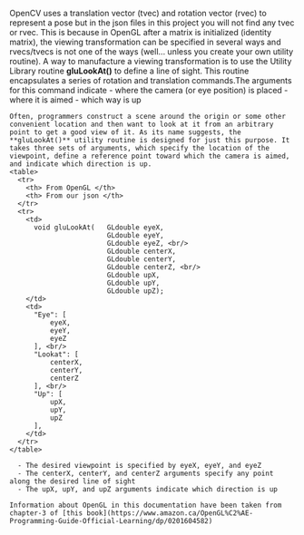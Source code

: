  OpenCV uses a translation vector (tvec) and rotation vector (rvec) to represent a pose but in the json files in this project you will not find any tvec or rvec. This is because in OpenGL after a matrix is initialized (identity matrix), the viewing transformation can be specified in several ways and rvecs/tvecs is not one of the ways (well... unless you create your own utility routine). A way to manufacture a viewing transformation is to use the Utility Library routine **gluLookAt()** to define a line of sight. This routine encapsulates a series of rotation and translation commands.The arguments for this command indicate
    - where the camera (or eye position) is placed
    - where it is aimed
    - which way is up
    
    Often, programmers construct a scene around the origin or some other convenient location and then want to look at it from an arbitrary point to get a good view of it. As its name suggests, the **gluLookAt()** utility routine is designed for just this purpose. It takes three sets of arguments, which specify the location of the viewpoint, define a reference point toward which the camera is aimed, and indicate which direction is up.
    <table>
      <tr>
        <th> From OpenGL </th>
        <th> From our json </th>
      </tr>
      <tr>
        <td>
          void gluLookAt(	GLdouble eyeX, 
                         	GLdouble eyeY,
                         	GLdouble eyeZ, <br/>
                         	GLdouble centerX,
                         	GLdouble centerY,
                         	GLdouble centerZ, <br/>
                         	GLdouble upX,
                         	GLdouble upY,
                         	GLdouble upZ);
        </td>
        <td>
          "Eye": [
              eyeX,
              eyeY,
              eyeZ
          ], <br/>
          "Lookat": [
              centerX,
              centerY,
              centerZ
          ], <br/>
          "Up": [
              upX,
              upY,
              upZ
          ],
        </td>
      </tr>
    </table>
    
      - The desired viewpoint is specified by eyeX, eyeY, and eyeZ
      - The centerX, centerY, and centerZ arguments specify any point along the desired line of sight
      - The upX, upY, and upZ arguments indicate which direction is up
    
    Information about OpenGL in this documentation have been taken from chapter-3 of [this book](https://www.amazon.ca/OpenGL%C2%AE-Programming-Guide-Official-Learning/dp/0201604582)
